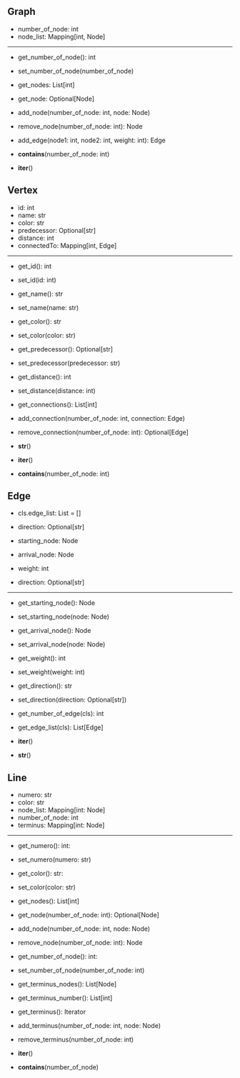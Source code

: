 ## Graph

+ number_of_node: int
+ node_list: Mapping[int, Node]
---
+ get_number_of_node(): int
+ set_number_of_node(number_of_node)

+ get_nodes: List[int]
+ get_node: Optional[Node]
+ add_node(number_of_node: int, node: Node)
+ remove_node(number_of_node: int): Node

+ add_edge(node1: int, node2: int, weight: int): Edge

+ __contains__(number_of_node: int)
+ __iter__()


## Vertex

+ id: int
+ name: str
+ color: str
+ predecessor: Optional[str]
+ distance: int
+ connectedTo: Mapping[int, Edge]
---
+ get_id(): int
+ set_id(id: int)

+ get_name(): str
+ set_name(name: str)

+ get_color(): str
+ set_color(color: str)

+ get_predecessor(): Optional[str]
+ set_predecessor(predecessor: str)

+ get_distance(): int
+ set_distance(distance: int)

+ get_connections(): List[int]
+ add_connection(number_of_node: int, connection: Edge)
+ remove_connection(number_of_node: int): Optional[Edge]

+ __str__()
+ __iter__()
+ __contains__(number_of_node: int)


## Edge
+ cls.edge_list: List = []

+ direction: Optional[str]
+ starting_node: Node
+ arrival_node: Node
+ weight: int
+ direction: Optional[str]
---
+ get_starting_node(): Node
+ set_starting_node(node: Node)

+ get_arrival_node(): Node
+ set_arrival_node(node: Node)

+ get_weight(): int
+ set_weight(weight: int)

+ get_direction(): str
+ set_direction(direction: Optional[str])

+ get_number_of_edge(cls): int
+ get_edge_list(cls): List[Edge]

+ __iter__()
+ __str__()



## Line
+ numero: str
+ color: str
+ node_list: Mapping[int: Node]
+ number_of_node: int
+ terminus: Mapping[int: Node]
---
+ get_numero(): int:
+ set_numero(numero: str)

+ get_color(): str:
+ set_color(color: str)

+ get_nodes(): List[int]
+ get_node(number_of_node: int): Optional[Node]
+ add_node(number_of_node: int, node: Node)
+ remove_node(number_of_node: int): Node

+ get_number_of_node(): int:
+ set_number_of_node(number_of_node: int)

+ get_terminus_nodes(): List[Node]
+ get_terminus_number(): List[int]
+ get_terminus(): Iterator

+ add_terminus(number_of_node: int, node: Node)
+ remove_terminus(number_of_node: int)

+ __iter__()
+ __contains__(number_of_node)
